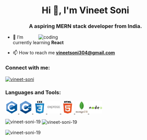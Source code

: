 <h1 align="center">Hi 👋, I'm Vineet Soni</h1>
<h3 align="center">A aspiring MERN stack developer from India.</h3>
<img align="right" alt="coding" width="400" src="https://media3.giphy.com/media/qgQUggAC3Pfv687qPC/giphy.gif?cid=ecf05e47io201y67qdwebiumjgkzp8jbls8993zyza3ddw2w&ep=v1_gifs_search&rid=giphy.gif&ct=g">

- 🌱 I’m currently learning **React**

- 📫 How to reach me **vineetsoni304@gmail.com**

<h3 align="left">Connect with me:</h3>
<p align="left">
<a href="https://linkedin.com/in/vineet-soni" target="blank"><img align="center" src="https://raw.githubusercontent.com/rahuldkjain/github-profile-readme-generator/master/src/images/icons/Social/linked-in-alt.svg" alt="vineet-soni" height="30" width="40" /></a>
</p>

<h3 align="left">Languages and Tools:</h3>
<p align="left"> <a href="https://www.cprogramming.com/" target="_blank" rel="noreferrer"> <img src="https://raw.githubusercontent.com/devicons/devicon/master/icons/c/c-original.svg" alt="c" width="40" height="40"/> </a> <a href="https://www.w3schools.com/cpp/" target="_blank" rel="noreferrer"> <img src="https://raw.githubusercontent.com/devicons/devicon/master/icons/cplusplus/cplusplus-original.svg" alt="cplusplus" width="40" height="40"/> </a> <a href="https://www.w3schools.com/css/" target="_blank" rel="noreferrer"> <img src="https://raw.githubusercontent.com/devicons/devicon/master/icons/css3/css3-original-wordmark.svg" alt="css3" width="40" height="40"/> </a> <a href="https://expressjs.com" target="_blank" rel="noreferrer"> <img src="https://raw.githubusercontent.com/devicons/devicon/master/icons/express/express-original-wordmark.svg" alt="express" width="40" height="40"/> </a> <a href="https://www.w3.org/html/" target="_blank" rel="noreferrer"> <img src="https://raw.githubusercontent.com/devicons/devicon/master/icons/html5/html5-original-wordmark.svg" alt="html5" width="40" height="40"/> </a> <a href="https://www.mongodb.com/" target="_blank" rel="noreferrer"> <img src="https://raw.githubusercontent.com/devicons/devicon/master/icons/mongodb/mongodb-original-wordmark.svg" alt="mongodb" width="40" height="40"/> </a> <a href="https://nodejs.org" target="_blank" rel="noreferrer"> <img src="https://raw.githubusercontent.com/devicons/devicon/master/icons/nodejs/nodejs-original-wordmark.svg" alt="nodejs" width="40" height="40"/> </a> </p>

<p><img align="left" src="https://github-readme-stats.vercel.app/api/top-langs?username=vineet-soni-19&show_icons=true&locale=en&layout=compact" alt="vineet-soni-19" /></p>

<p>&nbsp;<img align="center" src="https://github-readme-stats.vercel.app/api?username=vineet-soni-19&show_icons=true&locale=en" alt="vineet-soni-19" /></p>

<p><img align="center" src="https://github-readme-streak-stats.herokuapp.com/?user=vineet-soni-19&" alt="vineet-soni-19" /></p>
